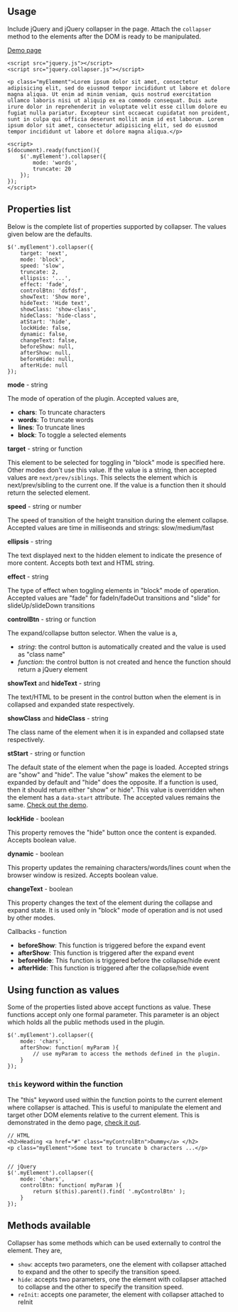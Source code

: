 ## Usage

Include jQuery and jQuery collapser in the page. Attach the `collapser` method to the elements after the DOM is ready to be manipulated.

[Demo page](/demos/jquery-collapser/)

    <script src="jquery.js"></script>  
    <script src="jquery.collapser.js"></script>

    <p class="myElement">Lorem ipsum dolor sit amet, consectetur adipisicing elit, sed do eiusmod tempor incididunt ut labore et dolore magna aliqua. Ut enim ad minim veniam, quis nostrud exercitation ullamco laboris nisi ut aliquip ex ea commodo consequat. Duis aute irure dolor in reprehenderit in voluptate velit esse cillum dolore eu fugiat nulla pariatur. Excepteur sint occaecat cupidatat non proident, sunt in culpa qui officia deserunt mollit anim id est laborum. Lorem ipsum dolor sit amet, consectetur adipisicing elit, sed do eiusmod tempor incididunt ut labore et dolore magna aliqua.</p>

    <script>
    $(document).ready(function(){
        $('.myElement').collapser({
            mode: 'words',
            truncate: 20
        });
    });
    </script>

## Properties list

Below is the complete list of properties supported by collapser. The values given below are the defaults.

    $('.myElement').collapser({
        target: 'next',
        mode: 'block',
        speed: 'slow',
        truncate: 2,
        ellipsis: '...',
        effect: 'fade',
        controlBtn: 'dsfdsf',
        showText: 'Show more',
        hideText: 'Hide text',
        showClass: 'show-class',
        hideClass: 'hide-class',
        atStart: 'hide',
        lockHide: false,
        dynamic: false,
        changeText: false,
        beforeShow: null,
        afterShow: null,
        beforeHide: null,
        afterHide: null
    });

**mode** - string

The mode of operation of the plugin. Accepted values are,

- **chars**: To truncate characters
- **words**: To truncate words
- **lines**: To truncate lines
- **block**: To toggle a selected elements

**target** - string or function

This element to be selected for toggling in "block" mode is specified here. Other modes don't use this value. If the value is a string, then accepted values are `next/prev/siblings`. This selects the element which is next/prev/sibling to the current one. If the value is a function then it should return the selected element.

**speed** - string or number

The speed of transition of the height transition during the element collapse. Accepted values are time in milliseonds and strings: slow/medium/fast

**ellipsis** - string

The text displayed next to the hidden element to indicate the presence of more content. Accepts both text and HTML string.

**effect** - string

The type of effect when toggling elements in "block" mode of operation. Accepted values are "fade" for fadeIn/fadeOut transitions and "slide" for slideUp/slideDown transitions

**controlBtn** - string or function

The expand/collapse button selector. When the value is a,

- _string_: the control button is automatically created and the value is used as "class name"
- _function_: the control button is not created and hence the function should return a jQuery element

**showText** and **hideText** - string

The text/HTML to be present in the control button when the element is in collapsed and expanded state respectively.

**showClass** and **hideClass** - string

The class name of the element when it is in expanded and collapsed state respectively.

**stStart** - string or function

The default state of the element when the page is loaded. Accepted strings are "show" and "hide". The value "show" makes the element to be expanded by default and "hide" does the opposite. If a function is used, then it should return either "show" or hide". This value is overridden when the element has a `data-start` attribute. The accepted values remains the same. [Check out the demo](/demos/jquery-collapser/).

**lockHide** - boolean

This property removes the "hide" button once the content is expanded. Accepts boolean value.

**dynamic** - boolean

This property updates the remaining characters/words/lines count when the browser window is resized. Accepts boolean value.

**changeText** - boolean

This property changes the text of the element during the collapse and expand state. It is used only in "block" mode of operation and is not used by other modes.

Callbacks - function

- **beforeShow**: This function is triggered before the expand event
- **afterShow**: This function is triggered after the expand event
- **beforeHide**: This function is triggered before the collapse/hide event
- **afterHide**: This function is triggered after the collapse/hide event

## Using function as values

Some of the properties listed above accept functions as value. These functions accept only one formal parameter. This parameter is an object which holds all the public methods used in the plugin.

    $('.myElement').collapser({
        mode: 'chars',
        afterShow: function( myParam ){
            // use myParam to access the methods defined in the plugin.
        }
    });

### `this` keyword within the function

The "this" keyword used within the function points to the current element where collapser is attached. This is useful to manipulate the element and target other DOM elements relative to the current element. This is demonstrated in the demo page, [check it out](/demos/jquery-collapser/).

    // HTML
    <h2>Heading <a href="#" class="myControlBtn">Dummy</a> </h2>
    <p class="myElement">Some text to truncate b characters ...</p>


    // jQuery
    $('.myElement').collapser({
        mode: 'chars',
        controlBtn: function( myParam ){
            return $(this).parent().find( '.myControlBtn' );
        }
    });

## Methods available

Collapser has some methods which can be used externally to control the element. They are,

- `show`: accepts two parameters, one the element with collapser attached to expand and the other to specify the transition speed.
- `hide`: accepts two parameters, one the element with collapser attached to collapse and the other to specify the transition speed.
- `reInit`: accepts one parameter, the element with collapser attached to reInit